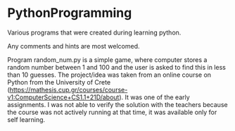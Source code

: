 # PythonProgramming
Various programs that were created during learning python. 

Any comments and hints are most welcomed. 

Program random_num.py is a simple game, where computer stores a random number between 1 and 100 and the user is asked to find this in less than 10 guesses. The project/idea was taken from an online course on Python from the University of Crete (https://mathesis.cup.gr/courses/course-v1:ComputerScience+CS1.1+21D/about). It was one of the early assignments. I was not able to verify the solution with the teachers because the course was not actively running at that time, it was available only for self learning.

